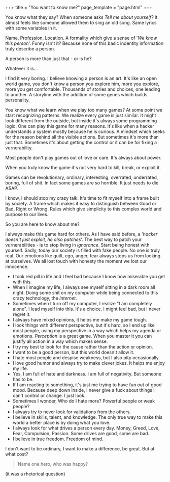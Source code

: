 +++
title = "You want to know me?"
page_template = "page.html"
+++


You know what they say? When someone asks *Tell me about yourself?*
It almost feels like someone allowed them to sing an old song.
Same lyrics with some variables in it.

Name, Profession, Location.
A formality which give a sense of '*We know this person*'.
Funny isn't it? Because none of this basic indentity information truly describe a person.

A person is more than just that - or is he?

Whatever it is...

I find it very boring.
I believe knowing a person is an art. It's like an open world game,
you don't know a person you explore him, more you explore, more you get comfortable.
Thousands of stories and choices, one leading to another.
A storyline with the addition of some genes which builds personality.

You know what we learn when we play too many games?
At some point we start recognizing patterns. We realize every game is just similar.
It might look different from the outside, but inside it's always some programming logic.
One can play this game for many reasons.
It's like when a hacker understands a system mostly because he is curious.
A mindset which seeks for the reason behind all the visible actions.
But sometimes it's more than just that. Sometimes it's about getting the control
or it can be for fixing a vurnerability.

Most people don't play games out of love or care.
It's always about power.

When you truly know the game it's not very hard to kill, break, or exploit it.

Games can be revolutionary, ordinary, interesting, overrated, underrated, boring, full of shit.
In fact some games are so horrible. It just needs to die ASAP.

I know, I should stop my crazy talk.
It's time to fit myself into a frame built by society.
A frame which makes it easy to distinguish between Good or Bad, Right or Wrong.
Rules which give simplicity to this complex world and purpose to our lives.

So you are here to know about me?

I always make this game hard for others.
As I have said before, a '*hacker doesn't just exploit, he also patches*'. The best way to patch your vurnerabilities -
is to stop living in *ignorance*. Start being honest with yourself.
Sadly, today our society is filled with fake people. No one is truly real.
Our emotions like guilt, ego, anger, fear always stops us from looking at ourselves.
We all lost touch with honesty the moment we lost our innocence.

- I took red pill in life and I feel bad because I know how miserable you get with this.
- When I imagine my life, I always see myself sitting in a dark room all night.
  Doing some shit on my computer while being connected to this crazy technology, the *Internet*.
- Sometimes when I turn off my computer, I realize "I am completely alone". I lead myself into this.
  It's a choice. I might feel bad, but I never regret it.
- I always have mixed opinions, it helps me make my game tough. 
- I look things with different perspective, but it's hard, so I end up like most people, using my perspective in a way
  which helps my agenda or emotions. *Perception* is a great game. When you master it you can justify all action
  in a way which makes sense.
- I try my best to look for the cause rather than the action or opinion.
- I want to be a good person, but this world doesn't allow it.
- I hate most people and despise weakness, but I also pity occasionally.
- I love good humor and always try to make clever jokes. It helps me enjoy my life.
- Yes, I am full of hate and darkness. I am full of negativity. But someone has to be.
- If I am reacting to something, it's just me trying to have fun out of good mood. Because deep down inside,
  I never give a fuck about things I can't control or change. I just look.
- Sometimes I wonder, Who do I hate more? Powerful people or weak people?
- I always try to never look for validations from the others.
- I believe in skills, talent, and knowledge. The only true way to make this world a
  better place is by doing what you love.
- I always look for what drives a person every day.
  Money, Greed, Love, Fear, Compulsion, Passion. Some drives are good, some are bad.
- I believe in true freedom. Freedom of mind.

I don't want to be ordinary, I want to make a difference, be great. But at what cost?
> Name one hero, who was happy?

(it was a rhetorical question)











